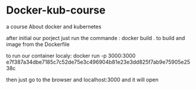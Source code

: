 # Docker-kub-course
a course About docker and kubernetes

after initial our porject just run the commande : docker build .  to build and image from the Dockerfile 

to run our container localy: docker run -p 3000:3000 e7f387a34dbe7185c7c52de75e3c496904b81e23e3dd825f7ab9e75905e2538c 

then just go to the browser and localhost:3000 and it will open                                                 
